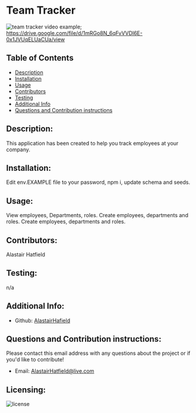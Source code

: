 # Team Tracker
![team tracker](https://user-images.githubusercontent.com/114833466/217916111-8fd7b43d-98d2-427f-b0a9-d04750abad2d.jpg)
video example;
https://drive.google.com/file/d/1mRGo8N_6qFvVVDl6E-0x1JVUqELUaCUa/view
  ## Table of Contents 
  - [Description](#description)
  - [Installation](#installation)
  - [Usage](#usage)
  - [Contributors](#contributors)
  - [Testing](#testing)
  - [Additional Info](#additional-info)
  - [Questions and Contribution instructions](#questions-and-contribution-instructions)
  ## Description:
  This application has been created to help you track employees at your company.
  ## Installation:
  Edit env.EXAMPLE file to your password, npm i,  update schema and seeds.
  ## Usage:
  View employees, Departments, roles. Create employees, departments and roles. Create employees, departments and roles.
  ## Contributors:
  Alastair Hatfield
  ## Testing:
  n/a
  ## Additional Info:
  - Github: [AlastairHafield](https://github.com/AlastairHafield)
  ## Questions and Contribution instructions: 
  Please contact this email address with any questions about the project or if you'd like to contribute!
  - Email: AlastairHatfield@live.com 
  ## Licensing:
  ![license](https://img.shields.io/badge/license-MIT-blue)
